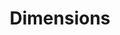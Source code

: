 ---
layout: song
id: 35
title: Dimensions
artist: Kraedt
genre: Complextro
image: Dimensions.jpg
buy-able: true
downloadable: true
yt-id:
itunes: https://itunes.apple.com/us/album/dimensions-single/id1294048420
beatport:
gplay: https://play.google.com/store/music/album/Kraedt_Dimensions?id=B5gftmllonzmpdsrk7jybvu2mpq
amazon: https://www.amazon.com/Dimensions-Kraedt/dp/B0768Q13GQ/ref=sr_1_1?s=dmusic&ie=UTF8&qid=1507958475&sr=1-1-mp3-albums-bar-strip-0&keywords=Kraedt
license: 1
---